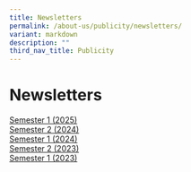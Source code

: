 ```yaml
---
title: Newsletters
permalink: /about-us/publicity/newsletters/
variant: markdown
description: ""
third_nav_title: Publicity
---
```

# **Newsletters**
  
[Semester 1 (2025)](/files/NPS_Newsletter_2025Semester1__19Jun2025_.pdf)  
[Semester 2 (2024)](/files/NPS_Newsletter_2024Sem2.pdf)  
[Semester 1 (2024)](/files/NPS_Newsletter_2024Sem1.pdf)  
[Semester 2 (2023)](/files/NSPS_Newsletter_2023Sem2.pdf)   
[Semester 1 (2023)](/files/(nps)newsletter_2023semester1-c.pdf)